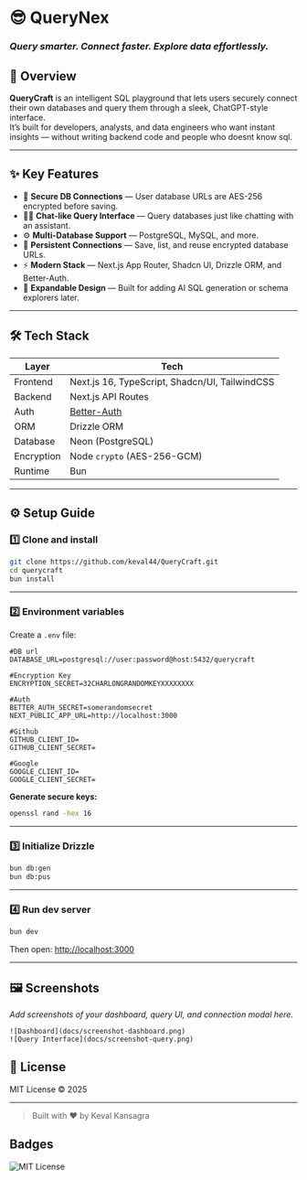 # 😎 QueryNex

### _Query smarter. Connect faster. Explore data effortlessly._

## 🚀 Overview

**QueryCraft** is an intelligent SQL playground that lets users securely connect their own databases and query them through a sleek, ChatGPT-style interface.  
It’s built for developers, analysts, and data engineers who want instant insights — without writing backend code and people who doesnt know sql.

---

## ✨ Key Features

- 🔐 **Secure DB Connections** — User database URLs are AES-256 encrypted before saving.
- 🧑‍💻 **Chat-like Query Interface** — Query databases just like chatting with an assistant.
- ⚙️ **Multi-Database Support** — PostgreSQL, MySQL, and more.
- 💾 **Persistent Connections** — Save, list, and reuse encrypted database URLs.
- ⚡ **Modern Stack** — Next.js App Router, Shadcn UI, Drizzle ORM, and Better-Auth.
- 🧩 **Expandable Design** — Built for adding AI SQL generation or schema explorers later.

---

## 🛠️ Tech Stack

| Layer      | Tech                                           |
| ---------- | ---------------------------------------------- |
| Frontend   | Next.js 16, TypeScript, Shadcn/UI, TailwindCSS |
| Backend    | Next.js API Routes                             |
| Auth       | [Better-Auth](https://better-auth.com)         |
| ORM        | Drizzle ORM                                    |
| Database   | Neon (PostgreSQL)                              |
| Encryption | Node `crypto` (AES-256-GCM)                    |
| Runtime    | Bun                                            |

---

## ⚙️ Setup Guide

### 1️⃣ Clone and install

```bash
git clone https://github.com/keval44/QueryCraft.git
cd querycraft
bun install
```

---

### 2️⃣ Environment variables

Create a `.env` file:

```env
#DB url
DATABASE_URL=postgresql://user:password@host:5432/querycraft

#Encryption Key
ENCRYPTION_SECRET=32CHARLONGRANDOMKEYXXXXXXXX

#Auth
BETTER_AUTH_SECRET=somerandomsecret
NEXT_PUBLIC_APP_URL=http://localhost:3000

#Github
GITHUB_CLIENT_ID=
GITHUB_CLIENT_SECRET=

#Google
GOOGLE_CLIENT_ID=
GOOGLE_CLIENT_SECRET=
```

**Generate secure keys:**

```bash
openssl rand -hex 16
```

---

### 3️⃣ Initialize Drizzle

```bash
bun db:gen
bun db:pus
```

---

### 4️⃣ Run dev server

```bash
bun dev
```

Then open: [http://localhost:3000](http://localhost:3000)

---

## 🖼️ Screenshots

_Add screenshots of your dashboard, query UI, and connection modal here._

```
![Dashboard](docs/screenshot-dashboard.png)
![Query Interface](docs/screenshot-query.png)
```

## 📜 License

MIT License © 2025

---

> Built with ❤️ by Keval Kansagra

## Badges

![MIT License](https://img.shields.io/badge/License-MIT-green.svg)
